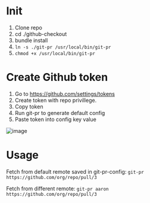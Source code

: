 # Init
1. Clone repo
2. cd ./github-checkout
3. bundle install
4. `ln -s ./git-pr /usr/local/bin/git-pr`
5. `chmod +x /usr/local/bin/git-pr`

# Create Github token
1. Go to https://github.com/settings/tokens
2. Create token with repo privillege.
3. Copy token
4. Run git-pr to generate default config
5. Paste token into config key value

![image](https://cloud.githubusercontent.com/assets/5732023/20297939/6acd6250-ab13-11e6-90ae-262b6366074e.png)

# Usage

Fetch from default remote saved in git-pr-config:
`git-pr https://github.com/org/repo/pull/3`

Fetch from different remote:
`git-pr aaron https://github.com/org/repo/pull/3`
